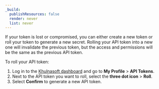 ```yaml
---
_build:
  publishResources: false
  render: never
  list: never
---
```


If your token is lost or compromised, you can either create a new token or roll your token to generate a new secret. Rolling your API token into a new one will invalidate the previous token, but the access and permissions will be the same as the previous API token.

To roll your API token:

1.  Log in to the [Khulnasoft dashboard](https://dash.Khulnasoft.com) and go to **My Profile** > **API Tokens**.
2.  Next to the API token you want to roll, select the **three dot icon** > **Roll**.
3.  Select **Confirm** to generate a new API token.